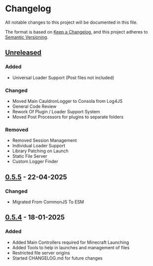 # Changelog

All notable changes to this project will be documented in this file.

The format is based on [Keep a Changelog](https://keepachangelog.com/en/1.1.0/),
and this project adheres to [Semantic Versioning](https://semver.org/spec/v2.0.0.html).

## [Unreleased]
### Added
- Universal Loader Support (Post files not included)

### Changed

- Moved Main CauldronLogger to Consola from Log4JS
- General Code Review
- Rework Of Plugin / Loader Support System 
- Moved Post Processors for plugins to separate folders

### Removed

- Removed Session Management
- Individual Loader Support
- Library Patching on Launch
- Static File Server
- Custom Logger Finder

## [0.5.5] - 22-04-2025

### Changed

- Migrated From CommonJS To ESM

## [0.5.4] - 18-01-2025

### Added

- Added Main Controllers required for Minecraft Launching
- Added Tools to help in launches and management of files
- Restricted file server origins
- Started CHANGELOG.md for future changes

[unreleased]: https://github.com/jackcooperdev/CauldronEngine/compare/master...development

[0.5.4]: https://github.com/jackcooperdev/CauldronEngine/compare/0.5.3...0.5.4

[0.5.5]: https://github.com/jackcooperdev/CauldronEngine/compare/0.5.4...0.5.5

